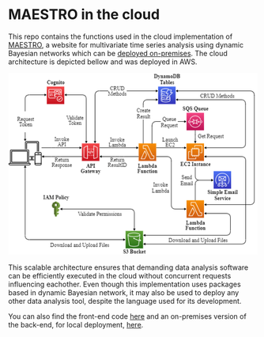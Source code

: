# MAESTRO in the cloud
This repo contains the functions used in the cloud implementation of [MAESTRO](https://vascocandeias.github.io/maestro), a website for multivariate time series analysis using dynamic Bayesian networks which can be [deployed on-premises](#getting-started). The cloud architecture is depicted bellow and was deployed in AWS.

<p align="center">
  <img src="Cloud.png"/>
</p>

This scalable architecture ensures that demanding data analysis software can be efficiently executed in the cloud without concurrent requests influencing eachother. Even though this implementation uses packages based in dynamic Bayesian network, it may also be used to deploy any other data analysis tool, despite the language used for its development.

You can also find the front-end code [here](https://github.com/vascocandeias/maestro) and an on-premises version of the back-end, for local deployment, [here](https://github.com/vascocandeias/maestro-backend).
